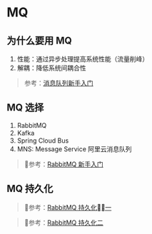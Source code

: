 # MQ

## 为什么要用 MQ
1. 性能：通过异步处理提高系统性能（流量削峰）
2. 解耦：降低系统间耦合性
> 参考：[消息队列新手入门](https://mp.weixin.qq.com/s/MRHswsKoL0sm8ppd_gpF5Q)

## MQ 选择
1. RabbitMQ
2. Kafka
3. Spring Cloud Bus
4. MNS: Message Service 阿里云消息队列

> 参考：[RabbitMQ 新手入门](https://www.cnblogs.com/vipstone/p/9275256.html)

## MQ 持久化
> 参考：[RabbitMQ 持久化一](https://my.oschina.net/huaxian8812/blog/808713)

> 参考：[RabbitMQ 持久化二](http://littledriver.net/posts/rabbitmq%E7%9A%84%E6%95%B0%E6%8D%AE%E6%8C%81%E4%B9%85%E5%8C%96/)
